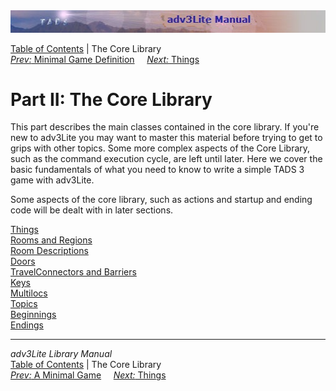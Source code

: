 <div class="topbar">

<img src="topbar.jpg" data-border="0" />

</div>

<div class="nav">

<a href="toc.htm" class="nav">Table of Contents</a> \| The Core
Library  
<span class="navnp"><a href="mingame.htm" class="nav"><em>Prev:</em> Minimal Game
Definition</a>    
<a href="thing.htm" class="nav"><em>Next:</em> Things</a>     </span>

</div>

<div class="main">

# Part II: The Core Library

This part describes the main classes contained in the core library. If
you're new to adv3Lite you may want to master this material before
trying to get to grips with other topics. Some more complex aspects of
the Core Library, such as the command execution cycle, are left until
later. Here we cover the basic fundamentals of what you need to know to
write a simple TADS 3 game with adv3Lite.

Some aspects of the core library, such as actions and startup and ending
code will be dealt with in later sections.

<div class="sectoc">

[Things](thing.htm)  
[Rooms and Regions](room.htm)  
[Room Descriptions](roomdesc.htm)  
[Doors](door.htm)  
[TravelConnectors and Barriers](travel.htm)  
[Keys](key.htm)  
[Multilocs](multiloc.htm)  
[Topics](topic.htm)  
[Beginnings](beginning.htm)  
[Endings](ending.htm)  

</div>

</div>

------------------------------------------------------------------------

<div class="navb">

*adv3Lite Library Manual*  
<a href="toc.htm" class="nav">Table of Contents</a> \| The Core
Library  
<span class="navnp"><a href="mingame.htm" class="nav"><em>Prev:</em> A Minimal Game</a>
    <a href="thing.htm" class="nav"><em>Next:</em> Things</a>    
</span>

</div>
